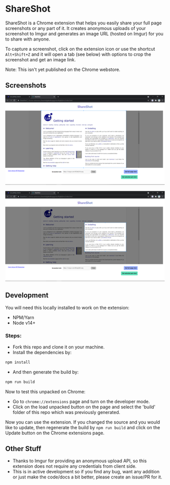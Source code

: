 # ShareShot

ShareShot is a Chrome extension that helps you easily share your full page screenshots or any part of it. It creates anonymous uploads of your screenshot to Imgur and generates an image URL (hosted on Imgur) for you to share with anyone.

To capture a screenshot, click on the extension icon or use the shortcut `Alt+Shift+Z` and it will open a tab (see below) with options to crop the screenshot and get an image link.

Note: This isn't yet published on the Chrome webstore.

## Screenshots

![](/screenshots/screenshot1.png)
<br/>
<br/>
![](/screenshots/screenshot2.png)

## Development

You will need this locally installed to work on the extension:
- NPM/Yarn
- Node v14+

### Steps:

- Fork this repo and clone it on your machine.
- Install the dependencies by:
```sh
npm install
```
- And then generate the build by:
```sh
npm run build
```

Now to test this unpacked on Chrome:
- Go to `chrome://extensions` page and turn on the developer mode.
- Click on the load unpacked button on the page and select the 'build' folder of this repo which was previously generated.

Now you can use the extension. If you changed the source and you would like to update, then regenerate the build by `npm run build` and click on the Update button on the Chrome extensions page.


## Other Stuff

- Thanks to Imgur for providing an anonymous upload API, so this extension does not require any credentials from client side.
- This is in active development so if you find any bug, want any addition or just make the code/docs a bit better, please create an issue/PR for it. 